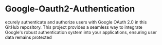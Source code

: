 # Google-Oauth2-Authentication
ecurely authenticate and authorize users with Google OAuth 2.0 in this GitHub repository. This project provides a seamless way to integrate Google's robust authentication system into your applications, ensuring user data remains protected

